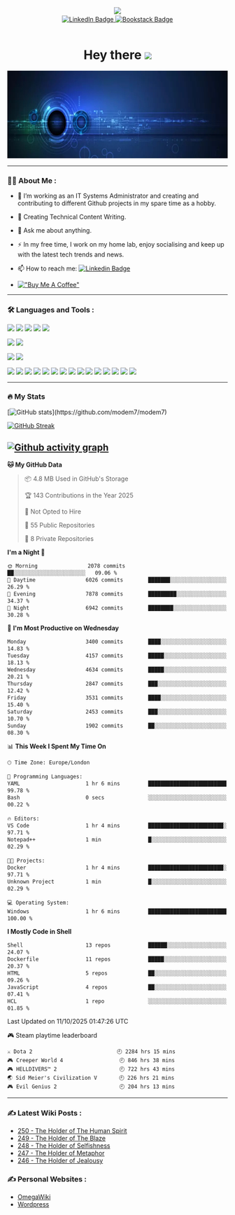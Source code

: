 <div id="header" align="center">
  <img src="https://media.giphy.com/media/f3iwJFOVOwuy7K6FFw/giphy.gif" width="300"/>
<div id="badges">
  <a href="https://www.linkedin.com/in/alexlaneit/">
    <img src="https://img.shields.io/badge/LinkedIn-blue?style=for-the-badge&logo=linkedin&logoColor=white" alt="LinkedIn Badge"/>
  </a>
  <a href="https://modem7.com">
  <img src="https://img.shields.io/badge/Bookstack-blue?style=for-the-badge&logo=BookStack&logoColor=white" alt="Bookstack Badge"/>
  </a>
</div>
  <img src="https://komarev.com/ghpvc/?username=modem7&style=flat-square&color=blue" alt=""/>
<h1>
  Hey there
  <img src="https://media.giphy.com/media/hvRJCLFzcasrR4ia7z/giphy.gif" width="30px"/>
</h1>
</div>

<div align="center">
  <img src="https://github.com/modem7/MiscAssets/blob/master/images/ezgif-6-79e26c05da.jpg" width="800" height="200"/>
</div>

---

### :man_technologist: About Me :
- :telescope: I’m working as an IT Systems Administrator and creating and contributing to different Github projects in my spare time as a hobby.

- :seedling: Creating Technical Content Writing.

- 💬 Ask me about anything.

- :zap: In my free time, I work on my home lab, enjoy socialising and keep up with the latest tech trends and news.

- :mailbox: How to reach me: [![Linkedin Badge](https://img.shields.io/badge/-AlexLaneIT-blue?style=flat&logo=Linkedin&logoColor=white)](https://www.linkedin.com/in/alexlaneit/)

- [!["Buy Me A Coffee"](https://www.buymeacoffee.com/assets/img/custom_images/orange_img.png)](https://www.buymeacoffee.com/modem7)

---

### :hammer_and_wrench: Languages and Tools :
![](https://img.shields.io/badge/OS-Centos-informational?style=flat&logo=centos&logoColor=white&color=981e32)
![](https://img.shields.io/badge/OS-Debian-informational?style=flat&logo=debian&logoColor=white&color=981e32)
![](https://img.shields.io/badge/OS-RHEL-informational?style=flat&logo=red-hat&logoColor=white&color=981e32)
![](https://img.shields.io/badge/OS-Ubuntu-informational?style=flat&logo=ubuntu&logoColor=white&color=981e32)
![](https://img.shields.io/badge/OS-Windows-informational?style=flat&logo=windows&logoColor=white&color=981e32)

![](https://img.shields.io/badge/Editor-Notepad++-informational?style=flat&logo=notepadplusplus&logoColor=white&color=981e32)
![](https://img.shields.io/badge/Editor-Visual_Studio_Code-informational?style=flat&logo=visual-studio-code&logoColor=white&color=981e32)


![](https://img.shields.io/badge/Shell-Bash-informational?style=flat&logo=gnu-bash&logoColor=white&color=981e32)
![](https://img.shields.io/badge/Shell-ZSH-informational?style=flat&logo=gnu-bash&logoColor=white&color=981e32)

![](https://img.shields.io/badge/Tools-3CX-informational?style=flat&logoColor=white&color=981e32)
![](https://img.shields.io/badge/Tools-Ansible-informational?style=flat&logo=ansible&logoColor=white&color=981e32)
![](https://img.shields.io/badge/Tools-Arduino-informational?style=flat&logo=arduino&logoColor=white&color=981e32)
![](https://img.shields.io/badge/Tools-Borg-informational?style=flat&logoColor=white&color=981e32)
![](https://img.shields.io/badge/Tools-Docker-informational?style=flat&logo=docker&logoColor=white&color=981e32)
![](https://img.shields.io/badge/Tools-Drone_CI-informational?style=flat&logo=drone&logoColor=white&color=981e32)
![](https://img.shields.io/badge/Tools-Git-informational?style=flat&logo=git&logoColor=white&color=981e32)
![](https://img.shields.io/badge/Tools-Github-informational?style=flat&logo=github&logoColor=white&color=981e32)
![](https://img.shields.io/badge/Tools-Gitlab-informational?style=flat&logo=gitlab&logoColor=white&color=981e32)
![](https://img.shields.io/badge/Tools-Jira-informational?style=flat&logo=jira&logoColor=white&color=981e32)
![](https://img.shields.io/badge/Tools-Kanban-informational?style=flat&logoColor=white&color=981e32)
![](https://img.shields.io/badge/Tools-Nginx-informational?style=flat&logo=nginx&logoColor=white&color=981e32)
![](https://img.shields.io/badge/Tools-Raspberry_Pi-informational?style=flat&logo=raspberry-pi&logoColor=white&color=981e32)
![](https://img.shields.io/badge/Tools-Snyk-informational?style=flat&logo=snyk&logoColor=white&color=981e32)
![](https://img.shields.io/badge/Tools-Traefik-informational?style=flat&logo=traefikmesh&logoColor=white&color=981e32)

---

### :fire: My Stats
[![GitHub stats](https://github-readme-stats.vercel.app/api?username=modem7&show_icons=true&theme=codeSTACKr&count_private=true")](https://github.com/modem7/modem7)

[![GitHub Streak](https://streak-stats.demolab.com?user=modem7&theme=elegant&hide_border=true&date_format=j%20M%5B%20Y%5D&background=DD272700)](https://git.io/streak-stats)

[![Github activity graph](https://github-readme-activity-graph.vercel.app/graph?username=modem7&theme=elegant&custom_title=Contribution%20Graph&hide_border=true&bg_color=%20)](https://github.com/modem7/modem7)
---

<!--START_SECTION:waka-->
**🐱 My GitHub Data** 

> 📦 4.8 MB Used in GitHub's Storage 
 > 
> 🏆 143 Contributions in the Year 2025
 > 
> 🚫 Not Opted to Hire
 > 
> 📜 55 Public Repositories 
 > 
> 🔑 8 Private Repositories 
 > 
**I'm a Night 🦉** 

```text
🌞 Morning                2078 commits        ██░░░░░░░░░░░░░░░░░░░░░░░   09.06 % 
🌆 Daytime                6026 commits        ███████░░░░░░░░░░░░░░░░░░   26.29 % 
🌃 Evening                7878 commits        █████████░░░░░░░░░░░░░░░░   34.37 % 
🌙 Night                  6942 commits        ████████░░░░░░░░░░░░░░░░░   30.28 % 
```
📅 **I'm Most Productive on Wednesday** 

```text
Monday                   3400 commits        ████░░░░░░░░░░░░░░░░░░░░░   14.83 % 
Tuesday                  4157 commits        █████░░░░░░░░░░░░░░░░░░░░   18.13 % 
Wednesday                4634 commits        █████░░░░░░░░░░░░░░░░░░░░   20.21 % 
Thursday                 2847 commits        ███░░░░░░░░░░░░░░░░░░░░░░   12.42 % 
Friday                   3531 commits        ████░░░░░░░░░░░░░░░░░░░░░   15.40 % 
Saturday                 2453 commits        ███░░░░░░░░░░░░░░░░░░░░░░   10.70 % 
Sunday                   1902 commits        ██░░░░░░░░░░░░░░░░░░░░░░░   08.30 % 
```


📊 **This Week I Spent My Time On** 

```text
🕑︎ Time Zone: Europe/London

💬 Programming Languages: 
YAML                     1 hr 6 mins         █████████████████████████   99.78 % 
Bash                     0 secs              ░░░░░░░░░░░░░░░░░░░░░░░░░   00.22 % 

🔥 Editors: 
VS Code                  1 hr 4 mins         ████████████████████████░   97.71 % 
Notepad++                1 min               █░░░░░░░░░░░░░░░░░░░░░░░░   02.29 % 

🐱‍💻 Projects: 
Docker                   1 hr 4 mins         ████████████████████████░   97.71 % 
Unknown Project          1 min               █░░░░░░░░░░░░░░░░░░░░░░░░   02.29 % 

💻 Operating System: 
Windows                  1 hr 6 mins         █████████████████████████   100.00 % 
```

**I Mostly Code in Shell** 

```text
Shell                    13 repos            ██████░░░░░░░░░░░░░░░░░░░   24.07 % 
Dockerfile               11 repos            █████░░░░░░░░░░░░░░░░░░░░   20.37 % 
HTML                     5 repos             ██░░░░░░░░░░░░░░░░░░░░░░░   09.26 % 
JavaScript               4 repos             ██░░░░░░░░░░░░░░░░░░░░░░░   07.41 % 
HCL                      1 repo              ░░░░░░░░░░░░░░░░░░░░░░░░░   01.85 % 
```




 Last Updated on 11/10/2025 01:47:26 UTC
<!--END_SECTION:waka-->

<!-- steam-box start -->
🎮 Steam playtime leaderboard
```text
⚔️ Dota 2                           🕘 2284 hrs 15 mins
🎮 Creeper World 4                  🕘 846 hrs 38 mins
🎮 HELLDIVERS™ 2                    🕘 722 hrs 43 mins
🌏 Sid Meier's Civilization V       🕘 226 hrs 21 mins
🎮 Evil Genius 2                    🕘 204 hrs 13 mins
```
<!-- Powered by https://github.com/YouEclipse/steam-box . -->
<!-- steam-box end -->

---

### :writing_hand: Latest Wiki Posts :
<!-- BLOG-POST-LIST:START -->
- [250 - The Holder of The Human Spirit](https://www.modem7.com/books/the-holder-series/page/250-the-holder-of-the-human-spirit)
- [249 - The Holder of The Blaze](https://www.modem7.com/books/the-holder-series/page/249-the-holder-of-the-blaze)
- [248 - The Holder of Selfishness](https://www.modem7.com/books/the-holder-series/page/248-the-holder-of-selfishness)
- [247 - The Holder of Metaphor](https://www.modem7.com/books/the-holder-series/page/247-the-holder-of-metaphor)
- [246 - The Holder of Jealousy](https://www.modem7.com/books/the-holder-series/page/246-the-holder-of-jealousy)
<!-- BLOG-POST-LIST:END -->

### :writing_hand: Personal Websites :
- [OmegaWiki](https://modem7.com)
- [Wordpress](https://modem7.wordpress.com)
